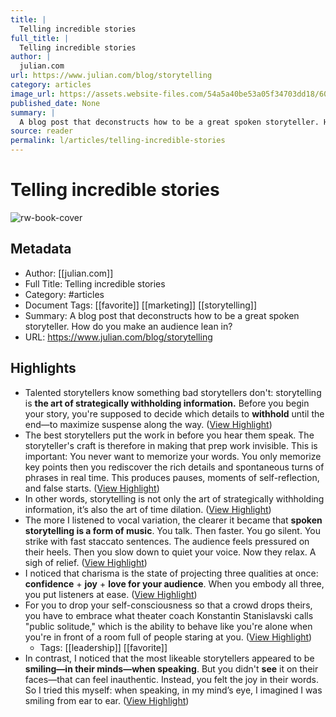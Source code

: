 ```yaml
---
title: |
  Telling incredible stories
full_title: |
  Telling incredible stories
author: |
  julian.com
url: https://www.julian.com/blog/storytelling
category: articles
image_url: https://assets.website-files.com/54a5a40be53a05f34703dd18/60f46e132252d8747321b3e6_Open%20Graph.png
published_date: None
summary: |
  A blog post that deconstructs how to be a great spoken storyteller. How do you make an audience lean in?
source: reader
permalink: l/articles/telling-incredible-stories
---
```

# Telling incredible stories

![rw-book-cover](https://assets.website-files.com/54a5a40be53a05f34703dd18/60f46e132252d8747321b3e6_Open%20Graph.png)

## Metadata
- Author: [[julian.com]]
- Full Title: Telling incredible stories
- Category: #articles
- Document Tags: [[favorite]] [[marketing]] [[storytelling]] 
- Summary: A blog post that deconstructs how to be a great spoken storyteller. How do you make an audience lean in?
- URL: https://www.julian.com/blog/storytelling

## Highlights
- Talented storytellers know something bad storytellers don't: storytelling is **the art of strategically withholding information.** Before you begin your story, you're supposed to decide which details to **withhold** until the end—to maximize suspense along the way. ([View Highlight](https://read.readwise.io/read/01he84jmm9x06fbzy8vnqj3a1b))
- The best storytellers put the work in before you hear them speak.
  The storyteller's craft is therefore in making that prep work invisible. This is important: You never want to memorize your words. You only memorize key points then you rediscover the rich details and spontaneous turns of phrases in real time. This produces pauses, moments of self-reflection, and false starts. ([View Highlight](https://read.readwise.io/read/01he84ktdjrjz2wggt4peejjj4))
- In other words, storytelling is not only the art of strategically withholding information, it’s also the art of time dilation. ([View Highlight](https://read.readwise.io/read/01he84n5sxfbgxa67hjvb5c0tm))
- The more I listened to vocal variation, the clearer it became that **spoken storytelling is a form of music**. You talk. Then faster. You go silent. You strike with fast staccato sentences. The audience feels pressured on their heels. Then you slow down to quiet your voice. Now they relax. A sigh of relief. ([View Highlight](https://read.readwise.io/read/01he84rv1zb4zwjgh7gz2a23ra))
- I noticed that charisma is the state of projecting three qualities at once: **confidence** + **joy** + **love for your audience**. When you embody all three, you put listeners at ease. ([View Highlight](https://read.readwise.io/read/01he84vtahyp4y563vw0jr117b))
- For you to drop your self-consciousness so that a crowd drops theirs, you have to embrace what theater coach Konstantin Stanislavski calls "public solitude," which is the ability to behave like you're alone when you're in front of a room full of people staring at you. ([View Highlight](https://read.readwise.io/read/01he84w9fjk55cz29vy7ax4kxz))
    - Tags: [[leadership]] [[favorite]] 
- In contrast, I noticed that the most likeable storytellers appeared to be **smiling—in their minds—when speaking**. But you didn't **see** it on their faces—that can feel inauthentic. Instead, you felt the joy in their words.
  So I tried this myself: when speaking, in my mind’s eye, I imagined I was smiling from ear to ear. ([View Highlight](https://read.readwise.io/read/01he84yg9213hxx5eexfvc46dm))


